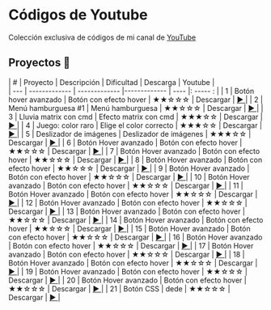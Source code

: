 # Códigos de Youtube

Colección exclusiva de códigos de mi canal de [ YouTube](youtube.com/channel/UCbyhGk_f2lBR3qAif4dA7Bw)


## Proyectos 🎉
 
|  #  |  Proyecto                  |  Descripción            | Dificultad    | Descarga  | Youtube                                                         |    
| --- | -------------              | -------------           |-------------  | ----      |: -----     :                                                 |
| 1   | Botón hover avanzado       | Botón con efecto hover  |  ★★☆☆☆      | Descargar |  [▶️ ](https://www.youtube.com/watch?v=drK9VNbwM4g)            |
| 2   | Menú hamburguesa #1        | Menú hamburguesa        |  ★★☆☆☆      | Descargar |  [▶️ ](https://www.youtube.com/watch?v=nNLTxpZ-v9k&t=183s)     |
| 3   | Lluvia matrix con cmd      | Efecto matrix con cmd   |  ★★★☆☆      | Descargar |  [▶️ ](https://www.youtube.com/watch?v=s_wbNHG8HNg)            |
| 4   | Juego: color raro          | Elige el color correcto |  ★★★☆☆      | Descargar |  [▶️ ](https://www.youtube.com/watch?v=J37tFkchRxM)            |
| 5   | Deslizador de imágenes     | Deslizador de imágenes  |  ★★★☆☆      | Descargar |  [▶️ ](youtube.com/watch?v=HHCnptQInMI&t=11sg)                 |
| 6   | Botón Hover avanzado       | Botón con efecto hover  |  ★★☆☆☆      | Descargar |  [▶️ ](https://www.youtube.com/watch?v=drK9VNbwM4g)            |
| 7   | Botón Hover avanzado       | Botón con efecto hover  |  ★★☆☆☆      | Descargar |  [▶️ ](https://www.youtube.com/watch?v=drK9VNbwM4g)            |
| 8   | Botón Hover avanzado       | Botón con efecto hover  |  ★★☆☆☆      | Descargar |  [▶️ ](https://www.youtube.com/watch?v=drK9VNbwM4g)            |
| 9   | Botón Hover avanzado       | Botón con efecto hover  |  ★★☆☆☆      | Descargar |  [▶️ ](https://www.youtube.com/watch?v=drK9VNbwM4g)            |
| 10  | Botón Hover avanzado       | Botón con efecto hover  |  ★★☆☆☆      | Descargar |  [▶️ ](https://www.youtube.com/watch?v=drK9VNbwM4g)            |
| 11  | Botón Hover avanzado       | Botón con efecto hover  |  ★★☆☆☆      | Descargar |  [▶️ ](https://www.youtube.com/watch?v=drK9VNbwM4g)            |
| 12  | Botón Hover avanzado       | Botón con efecto hover  |  ★★☆☆☆      | Descargar |  [▶️ ](https://www.youtube.com/watch?v=drK9VNbwM4g)            |
| 13  | Botón Hover avanzado       | Botón con efecto hover  |  ★★☆☆☆      | Descargar |  [▶️ ](https://www.youtube.com/watch?v=drK9VNbwM4g)            |
| 14  | Botón Hover avanzado       | Botón con efecto hover  |  ★★☆☆☆      | Descargar |  [▶️ ](https://www.youtube.com/watch?v=drK9VNbwM4g)            |
| 15  | Botón Hover avanzado       | Botón con efecto hover  |  ★★☆☆☆      | Descargar |  [▶️ ](https://www.youtube.com/watch?v=drK9VNbwM4g)            |
| 16  | Botón Hover avanzado       | Botón con efecto hover  |  ★★☆☆☆      | Descargar |  [▶️ ](https://www.youtube.com/watch?v=drK9VNbwM4g)            |
| 17  | Botón Hover avanzado       | Botón con efecto hover  |  ★★☆☆☆      | Descargar |  [▶️ ](https://www.youtube.com/watch?v=drK9VNbwM4g)            |
| 18 | Botón Hover avanzado       | Botón con efecto hover  |  ★★☆☆☆      | Descargar |  [▶️ ](https://www.youtube.com/watch?v=drK9VNbwM4g)             |
| 19 | Botón Hover avanzado       | Botón con efecto hover  |  ★★☆☆☆      | Descargar |  [▶️ ](https://www.youtube.com/watch?v=drK9VNbwM4g)             |
| 20 | Botón Hover avanzado       | Botón con efecto hover  |  ★★☆☆☆      | Descargar |  [▶️ ](https://www.youtube.com/watch?v=drK9VNbwM4g)             |
| 21 | Botón CSS                  | dede                    |  ★★☆☆☆      | Descargar |  [▶️ ](youtube.com/watch?v=BMa9pQ7b4_4)                         |



